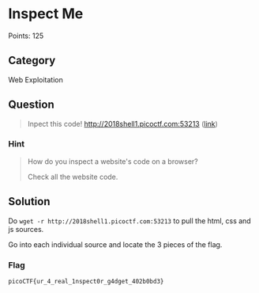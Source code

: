 # Inspect Me
Points: 125

## Category
Web Exploitation

## Question
>Inpect this code! http://2018shell1.picoctf.com:53213 ([link](http://2018shell1.picoctf.com:53213/)) 

### Hint
>How do you inspect a website's code on a browser?
>
>Check all the website code.

## Solution
Do `wget -r http://2018shell1.picoctf.com:53213` to pull the html, css and js sources.

Go into each individual source and locate the 3 pieces of the flag.

### Flag
`picoCTF{ur_4_real_1nspect0r_g4dget_402b0bd3}`
